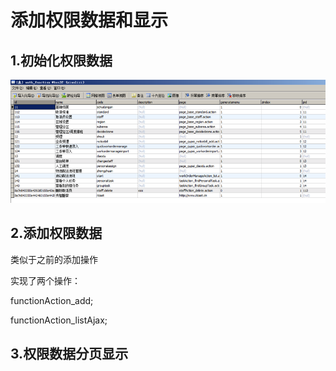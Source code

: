 # 添加权限数据和显示

## 1.初始化权限数据

![](../../../../.gitbook/assets/image%20%2835%29.png)

## 2.添加权限数据

类似于之前的添加操作

实现了两个操作：

functionAction\_add;

functionAction\_listAjax;



## 3.权限数据分页显示

